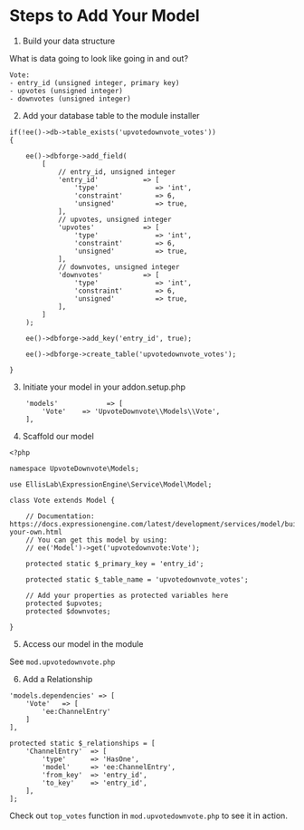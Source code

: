 # Steps to Add Your Model

1. Build your data structure

What is data going to look like going in and out?

	Vote:
	- entry_id (unsigned integer, primary key)
	- upvotes (unsigned integer)
	- downvotes (unsigned integer)

2. Add your database table to the module installer
```[upd.upvotedownvote.php]
if(!ee()->db->table_exists('upvotedownvote_votes'))
{

    ee()->dbforge->add_field(
        [
            // entry_id, unsigned integer
            'entry_id'           => [
                'type'              => 'int',
                'constraint'        => 6,
                'unsigned'          => true,
            ],
            // upvotes, unsigned integer
            'upvotes'            => [
                'type'              => 'int',
                'constraint'        => 6,
                'unsigned'          => true,
            ],
            // downvotes, unsigned integer
            'downvotes'          => [
                'type'              => 'int',
                'constraint'        => 6,
                'unsigned'          => true,
            ],
        ]
    );

    ee()->dbforge->add_key('entry_id', true);

    ee()->dbforge->create_table('upvotedownvote_votes');

}
```

3. Initiate your model in your addon.setup.php
```[addon.setup.php]
	'models'            => [
        'Vote'    => 'UpvoteDownvote\\Models\\Vote',
	],
```

4. Scaffold our model
```[Models/Vote.php]
<?php

namespace UpvoteDownvote\Models;

use EllisLab\ExpressionEngine\Service\Model\Model;

class Vote extends Model {

    // Documentation: https://docs.expressionengine.com/latest/development/services/model/building-your-own.html
    // You can get this model by using:
    // ee('Model')->get('upvotedownvote:Vote');

    protected static $_primary_key = 'entry_id';

    protected static $_table_name = 'upvotedownvote_votes';

    // Add your properties as protected variables here
    protected $upvotes;
    protected $downvotes;

}
```

5. Access our model in the module

See `mod.upvotedownvote.php`

6. Add a Relationship
```[addon.setup.php]
'models.dependencies' => [
    'Vote'   => [
        'ee:ChannelEntry'
    ]
],
```

```[Models/Vote.php]
protected static $_relationships = [
    'ChannelEntry'  => [
        'type'      => 'HasOne',
        'model'     => 'ee:ChannelEntry',
        'from_key'  => 'entry_id',
        'to_key'    => 'entry_id',
    ],
];
```

Check out `top_votes` function in `mod.upvotedownvote.php` to see it in action.